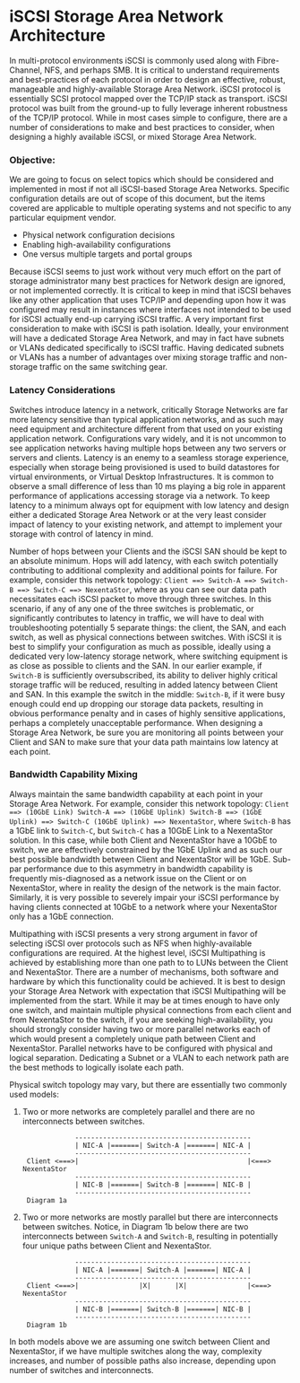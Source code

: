 # iSCSI Storage Area Network Architecture #

In multi-protocol environments iSCSI is commonly used along with Fibre-Channel, NFS, and perhaps SMB. It is critical to understand requirements and best-practices of each protocol in order to design an effective, robust, manageable and highly-available Storage Area Network. iSCSI protocol is essentially SCSI protocol mapped over the TCP/IP stack as transport. iSCSI protocol was built from the ground-up to fully leverage inherent robustness of the TCP/IP protocol. While in most cases simple to configure, there are a number of considerations to make and best practices to consider, when designing a highly available iSCSI, or mixed Storage Area Network.

### Objective: ###

We are going to focus on select topics which should be considered and implemented in most if not all iSCSI-based Storage Area Networks. Specific configuration details are out of scope of this document, but the items covered are applicable to multiple operating systems and not specific to any particular equipment vendor.

* Physical network configuration decisions
* Enabling high-availability configurations
* One versus multiple targets and portal groups

Because iSCSI seems to just work without very much effort on the part of storage administrator many best practices for Network design are ignored, or not implemented correctly. It is critical to keep in mind that iSCSI behaves like any other application that uses TCP/IP and depending upon how it was configured may result in instances where interfaces not intended to be used for iSCSI actually end-up carrying iSCSI traffic. A very important first consideration to make with iSCSI is path isolation. Ideally, your environment will have a dedicated Storage Area Network, and may in fact have subnets or VLANs dedicated specifically to iSCSI traffic. Having dedicated subnets or VLANs has a number of advantages over mixing storage traffic and non-storage traffic on the same switching gear.

### Latency Considerations ###

Switches introduce latency in a network, critically Storage Networks are far more latency sensitive than typical application networks, and as such may need equipment and architecture different from that used on your existing application network. Configurations vary widely, and it is not uncommon to see application networks having multiple hops between any two servers or servers and clients. Latency is an enemy to a seamless storage experience, especially when storage being provisioned is used to build datastores for virtual environments, or Virtual Desktop Infrastructures. It is common to observe a small difference of less than 10 ms playing a big role in apparent performance of applications accessing storage via a network. To keep latency to a minimum always opt for equipment with low latency and design either a dedicated Storage Area Network or at the very least consider impact of latency to your existing network, and attempt to implement your storage with control of latency in mind. 

Number of hops between your Clients and the iSCSI SAN should be kept to an absolute minimum. Hops will add latency, with each switch potentially contributing to additional complexity and additional points for failure. For example, consider this network topology: `Client ==> Switch-A ==> Switch-B ==> Switch-C ==> NexentaStor`, where as you can see our data path necessitates each iSCSI packet to move through three switches. In this scenario, if any of any one of the three switches is problematic, or significantly contributes to latency in traffic, we will have to deal with troubleshooting potentially 5 separate things: the client, the SAN, and each switch, as well as physical connections between switches. With iSCSI it is best to simplify your configuration as much as possible, ideally using a dedicated very low-latency storage network, where switching equipment is as close as possible to clients and the SAN. In our earlier example, if `Switch-B` is sufficiently oversubscribed, its ability to deliver highly critical storage traffic will be reduced, resulting in added latency between Client and SAN. In this example the switch in the middle: `Switch-B`, if it were busy enough could end up dropping our storage data packets, resulting in obvious performance penalty and in cases of highly sensitive applications, perhaps a completely unacceptable performance. When designing a Storage Area Network, be sure you are monitoring all points between your Client and SAN to make sure that your data path maintains low latency at each point.

### Bandwidth Capability Mixing ###

Always maintain the same bandwidth capability at each point in your Storage Area Network. For example, consider this network topology: `Client ==> (10GbE Link) Switch-A ==> (10GbE Uplink) Switch-B ==> (1GbE Uplink) ==> Switch-C (10GbE Uplink) ==> NexentaStor`, where `Switch-B` has a 1GbE link to `Switch-C`, but `Switch-C` has a 10GbE Link to a NexentaStor solution. In this case, while both Client and NexentaStor have a 10GbE to switch, we are effectively constrained by the 1GbE Uplink and as such our best possible bandwidth between Client and NexentaStor will be 1GbE. Sub-par performance due to this asymmetry in bandwidth capability is frequently mis-diagnosed as a network issue on the Client or on NexentaStor, where in reality the design of the network is the main factor. Similarly, it is very possible to severely impair your iSCSI performance by having clients connected at 10GbE to a network where your NexentaStor only has a 1GbE connection.

Multipathing with iSCSI presents a very strong argument in favor of selecting iSCSI over protocols such as NFS when highly-available configurations are required. At the highest level, iSCSI Multipathing is achieved by establishing more than one path to to LUNs between the Client and NexentaStor. There are a number of mechanisms, both software and hardware by which this functionality could be achieved. It is best to design your Storage Area Network with expectation that iSCSI Multipathing will be implemented from the start. While it may be at times enough to have only one switch, and maintain multiple physical connections from each client and from NexentaStor to the switch, if you are seeking high-availability, you should strongly consider having two or more parallel networks each of which would present a completely unique path between Client and NexentaStor. Parallel networks have to be configured with physical and logical separation. Dedicating a Subnet or a VLAN to each network path are the best methods to logically isolate each path. 

Physical switch topology may vary, but there are essentially two commonly used models: 

1. Two or more networks are completely parallel and there are no interconnects between switches.  

                    --------------------------------------------
                    | NIC-A |=======| Switch-A |=======| NIC-A |
                    --------------------------------------------
        Client <===>|                                          |<===> NexentaStor
                    --------------------------------------------
                    | NIC-B |=======| Switch-B |=======| NIC-B |
                    --------------------------------------------
        Diagram 1a

2. Two or more networks are mostly parallel but there are interconnects between switches. Notice, in Diagram 1b below there are two interconnects between `Switch-A` and `Switch-B`, resulting in potentially four unique paths between Client and NexentaStor.

                    --------------------------------------------
                    | NIC-A |=======| Switch-A |=======| NIC-A |
                    --------------------------------------------
        Client <===>|               |X|      |X|               |<===> NexentaStor
                    --------------------------------------------
                    | NIC-B |=======| Switch-B |=======| NIC-B |
                    --------------------------------------------
        Diagram 1b

In both models above we are assuming one switch between Client and NexentaStor, if we have multiple switches along the way, complexity increases, and number of possible paths also increase, depending upon number of switches and interconnects.
